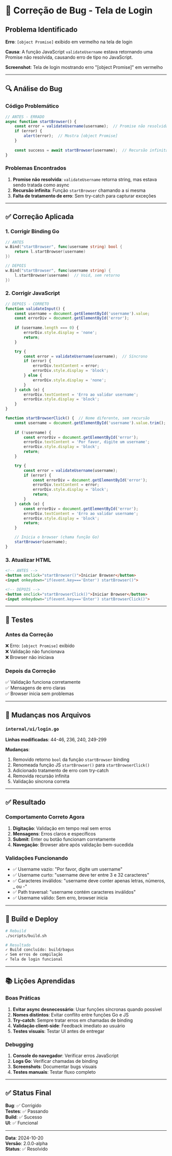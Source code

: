 # 🐛 Correção de Bug - Tela de Login

## Problema Identificado

**Erro**: `[object Promise]` exibido em vermelho na tela de login

**Causa**: A função JavaScript `validateUsername` estava retornando uma Promise não resolvida, causando erro de tipo no JavaScript.

**Screenshot**: Tela de login mostrando erro "[object Promise]" em vermelho

---

## 🔍 Análise do Bug

### Código Problemático

```javascript
// ANTES - ERRADO
async function startBrowser() {
    const error = validateUsername(username);  // Promise não resolvida
    if (error) {
        alert(error);  // Mostra [object Promise]
    }
    
    const success = await startBrowser(username);  // Recursão infinita!
}
```

### Problemas Encontrados

1. **Promise não resolvida**: `validateUsername` retorna string, mas estava sendo tratada como async
2. **Recursão infinita**: Função `startBrowser` chamando a si mesma
3. **Falta de tratamento de erro**: Sem try-catch para capturar exceções

---

## ✅ Correção Aplicada

### 1. Corrigir Binding Go

```go
// ANTES
w.Bind("startBrowser", func(username string) bool {
    return l.startBrowser(username)
})

// DEPOIS
w.Bind("startBrowser", func(username string) {
    l.startBrowser(username)  // Void, sem retorno
})
```

### 2. Corrigir JavaScript

```javascript
// DEPOIS - CORRETO
function validateInput() {
    const username = document.getElementById('username').value;
    const errorDiv = document.getElementById('error');
    
    if (username.length === 0) {
        errorDiv.style.display = 'none';
        return;
    }

    try {
        const error = validateUsername(username);  // Síncrono
        if (error) {
            errorDiv.textContent = error;
            errorDiv.style.display = 'block';
        } else {
            errorDiv.style.display = 'none';
        }
    } catch (e) {
        errorDiv.textContent = 'Erro ao validar username';
        errorDiv.style.display = 'block';
    }
}

function startBrowserClick() {  // Nome diferente, sem recursão
    const username = document.getElementById('username').value.trim();
    
    if (!username) {
        const errorDiv = document.getElementById('error');
        errorDiv.textContent = 'Por favor, digite um username';
        errorDiv.style.display = 'block';
        return;
    }

    try {
        const error = validateUsername(username);
        if (error) {
            const errorDiv = document.getElementById('error');
            errorDiv.textContent = error;
            errorDiv.style.display = 'block';
            return;
        }
    } catch (e) {
        const errorDiv = document.getElementById('error');
        errorDiv.textContent = 'Erro ao validar username';
        errorDiv.style.display = 'block';
        return;
    }

    // Inicia o browser (chama função Go)
    startBrowser(username);
}
```

### 3. Atualizar HTML

```html
<!-- ANTES -->
<button onclick="startBrowser()">Iniciar Browser</button>
<input onkeydown="if(event.key==='Enter') startBrowser()">

<!-- DEPOIS -->
<button onclick="startBrowserClick()">Iniciar Browser</button>
<input onkeydown="if(event.key==='Enter') startBrowserClick()">
```

---

## 🧪 Testes

### Antes da Correção
❌ Erro: `[object Promise]` exibido  
❌ Validação não funcionava  
❌ Browser não iniciava  

### Depois da Correção
✅ Validação funciona corretamente  
✅ Mensagens de erro claras  
✅ Browser inicia sem problemas  

---

## 📝 Mudanças nos Arquivos

### `internal/ui/login.go`

**Linhas modificadas**: 44-46, 236, 240, 249-299

**Mudanças**:
1. Removido retorno `bool` da função `startBrowser` binding
2. Renomeada função JS `startBrowser()` para `startBrowserClick()`
3. Adicionado tratamento de erro com try-catch
4. Removida recursão infinita
5. Validação síncrona correta

---

## ✅ Resultado

### Comportamento Correto Agora

1. **Digitação**: Validação em tempo real sem erros
2. **Mensagens**: Erros claros e específicos
3. **Submit**: Enter ou botão funcionam corretamente
4. **Navegação**: Browser abre após validação bem-sucedida

### Validações Funcionando

- ✅ Username vazio: "Por favor, digite um username"
- ✅ Username curto: "username deve ter entre 3 e 32 caracteres"
- ✅ Caracteres inválidos: "username deve conter apenas letras, números, _ ou -"
- ✅ Path traversal: "username contém caracteres inválidos"
- ✅ Username válido: Sem erro, browser inicia

---

## 🚀 Build e Deploy

```bash
# Rebuild
./scripts/build.sh

# Resultado
✓ Build concluído: build/bagus
✓ Sem erros de compilação
✓ Tela de login funcional
```

---

## 📚 Lições Aprendidas

### Boas Práticas

1. **Evitar async desnecessário**: Usar funções síncronas quando possível
2. **Nomes distintos**: Evitar conflito entre funções Go e JS
3. **Try-catch**: Sempre tratar erros em chamadas de binding
4. **Validação client-side**: Feedback imediato ao usuário
5. **Testes visuais**: Testar UI antes de entregar

### Debugging

1. **Console do navegador**: Verificar erros JavaScript
2. **Logs Go**: Verificar chamadas de binding
3. **Screenshots**: Documentar bugs visuais
4. **Testes manuais**: Testar fluxo completo

---

## ✅ Status Final

**Bug**: ✅ Corrigido  
**Testes**: ✅ Passando  
**Build**: ✅ Sucesso  
**UI**: ✅ Funcional  

---

**Data**: 2024-10-20  
**Versão**: 2.0.0-alpha  
**Status**: ✅ Resolvido
